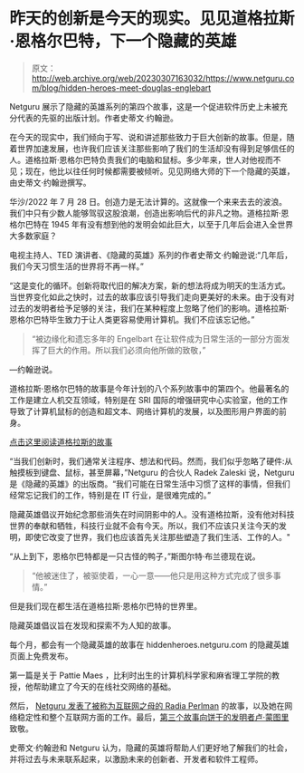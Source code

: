# 昨天的创新是今天的现实。见见道格拉斯·恩格尔巴特，下一个隐藏的英雄

> 原文：<http://web.archive.org/web/20230307163032/https://www.netguru.com/blog/hidden-heroes-meet-douglas-englebart>

 Netguru 展示了隐藏的英雄系列的第四个故事，这是一个促进软件历史上未被充分代表的先驱的出版计划。作者史蒂文·约翰逊。

在今天的现实中，我们倾向于写、说和讲述那些致力于巨大创新的故事。但是，随着世界加速发展，也许我们应该关注那些影响了我们的生活却没有得到足够信任的人。道格拉斯·恩格尔巴特负责我们的电脑和鼠标。多少年来，世人对他视而不见；现在，他比以往任何时候都需要被倾听。见见网络大师的下一个隐藏的英雄，由史蒂文·约翰逊撰写。

华沙/2022 年 7 月 28 日。创造力是无法计算的。这就像一个来来去去的波浪。我们中只有少数人能够驾驭这股浪潮，创造出影响后代的非凡之物。道格拉斯·恩格尔巴特在 1945 年有没有想到他的发明会如此巨大，以至于几年后会进入全世界大多数家庭？

电视主持人、TED 演讲者、《隐藏的英雄》系列的作者史蒂文·约翰逊说:“几年后，我们今天习惯生活的世界将不再一样。”

“这是变化的循环。创新将取代旧的解决方案，新的想法将成为明天的生活方式。当世界变化如此之快时，过去的故事应该引导我们走向更美好的未来。由于没有对过去的发明者给予足够的关注，我们在某种程度上忽略了他们的影响。道格拉斯·恩格尔巴特毕生致力于让人类更容易使用计算机。我们不应该忘记他。”

> “被边缘化和遗忘多年的 Engelbart 在让软件成为日常生活的一部分方面发挥了巨大的作用。所以我们必须向他所做的致敬，”

—约翰逊说。

道格拉斯·恩格尔巴特的故事是今年计划的八个系列故事中的第四个。他最著名的工作是建立人机交互领域，特别是在 SRI 国际的增强研究中心实验室，他的工作导致了计算机鼠标的创造和超文本、网络计算机的发展，以及图形用户界面的前身。

[点击这里阅读道格拉斯的故事](http://web.archive.org/web/20221206200923/https://hiddenheroes.netguru.com/douglas-engelbart)

“当我们创新时，我们通常关注程序、想法和代码。然而，我们似乎忽略了硬件:从触摸板到键盘、鼠标，甚至屏幕，”Netguru 的合伙人 Radek Zaleski 说，Netguru 是《隐藏的英雄》的出版商。“我们可能在日常生活中习惯了这样的事情，但我们经常忘记我们的工作，特别是在 IT 行业，是很难完成的。”

隐藏英雄倡议开始纪念那些消失在时间阴影中的人。没有道格拉斯，没有他对科技世界的奉献和牺牲，科技行业就不会有今天。所以，我们不应该只关注今天的发明，即使它改变了世界，我们也应该首先关注那些塑造了我们生活、工作的人。"

“从上到下，恩格尔巴特都是一只古怪的鸭子，”斯图尔特·布兰德现在说。

> “他被迷住了，被驱使着，一心一意——他只是用这种方式完成了很多事情。”

但是我们现在都生活在道格拉斯·恩格尔巴特的世界里。

隐藏英雄倡议旨在发现和探索不为人知的故事。

每个月，都会有一个隐藏英雄的故事在 hiddenheroes.netguru.com 的隐藏英雄页面上免费发布。

第一篇是关于 Pattie Maes ，比利时出生的计算机科学家和麻省理工学院的教授，他帮助建立了今天的在线社交网络的基础。

然后， [Netguru 发表了被称为互联网之母的 Radia Perlman](/web/20221206200923/https://www.netguru.com/blog/hidden-heroes-meet-radia-perlman) 的故事，以及她在网络稳定性和整个互联网方面的工作。最后，[第三个故事向饼干的发明者卢·蒙图里](/web/20221206200923/https://www.netguru.com/blog/hidden-heroes-meet-lou-montulli)致敬。

史蒂文·约翰逊和 Netguru 认为，隐藏的英雄将帮助人们更好地了解我们的社会，并将过去与未来联系起来，以激励未来的创新者、开发者和软件工程师。